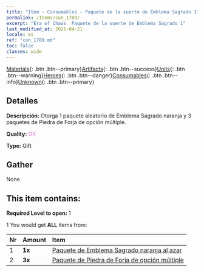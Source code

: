 ```yaml
---
title: "Item - Consumables - Paquete de la suerte de Emblema Sagrado 1"
permalink: /Items/con_1789/
excerpt: "Era of Chaos  Paquete de la suerte de Emblema Sagrado 1"
last_modified_at: 2021-04-21
locale: es
ref: "con_1789.md"
toc: false
classes: wide
---
```

 [Materials](/es/Items/){: .btn .btn--primary}[Artifacts](/es/Items/Artifacts/){: .btn .btn--success}[Units](/es/Items/Units/){: .btn .btn--warning}[Heroes](/es/Items/Heroes/){: .btn .btn--danger}[Consumables](/es/Items/Consumables/){: .btn .btn--info}[Unknown](/es/Items/Unknown/){: .btn .btn--primary}

## Detalles
 **Descripción:** Otorga 1 paquete aleatorio de Emblema Sagrado naranja y 3 paquetes de Piedra de Forja de opción múltiple.

 **Quality:** <span style="color: #DA70D6">OK</span>

 **Type:** Gift

## Gather

  None

## This item contains:

 **Required Level to open:** 1

 1 You would get **ALL** items  from:

  | Nr | Amount |     Item    |
  |:---|:-------|:------------|
  | 1 |  **1x** | [Paquete de Emblema Sagrado naranja al azar](/es/Items/con_1794/) |  | 
  | 2 |  **3x** | [Paquete de Piedra de Forja de opción múltiple](/es/Items/con_1480/) |  | 
